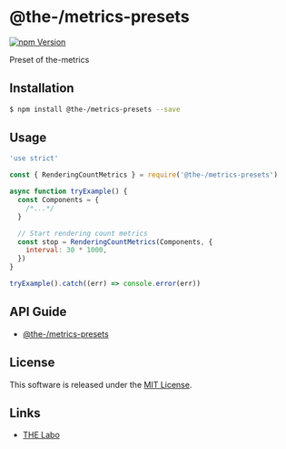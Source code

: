 @the-/metrics-presets
==========

<!---
This file is generated by the-tmpl. Do not update manually.
--->

<!-- Badge Start -->
<a name="badges"></a>

[![npm Version][bd_npm_shield_url]][bd_npm_url]

[bd_repo_url]: https://github.com/the-labo/the-metrics-presets
[bd_travis_url]: http://travis-ci.org/the-labo/the-metrics-presets
[bd_travis_shield_url]: http://img.shields.io/travis/the-labo/the-metrics-presets.svg?style=flat
[bd_travis_com_url]: http://travis-ci.com/the-labo/the-metrics-presets
[bd_travis_com_shield_url]: https://api.travis-ci.com/the-labo/the-metrics-presets.svg?token=
[bd_license_url]: https://github.com/the-labo/the-metrics-presets/blob/master/LICENSE
[bd_npm_url]: http://www.npmjs.org/package/@the-/metrics-presets
[bd_npm_shield_url]: http://img.shields.io/npm/v/@the-/metrics-presets.svg?style=flat
[bd_standard_url]: http://standardjs.com/
[bd_standard_shield_url]: https://img.shields.io/badge/code%20style-standard-brightgreen.svg

<!-- Badge End -->


<!-- Description Start -->
<a name="description"></a>

Preset of the-metrics

<!-- Description End -->


<!-- Overview Start -->
<a name="overview"></a>



<!-- Overview End -->


<!-- Sections Start -->
<a name="sections"></a>

<!-- Section from "doc/readme/01.Installation.md.hbs" Start -->

<a name="section-doc-readme-01-installation-md"></a>

Installation
-----

```bash
$ npm install @the-/metrics-presets --save
```


<!-- Section from "doc/readme/01.Installation.md.hbs" End -->

<!-- Section from "doc/readme/02.Usage.md.hbs" Start -->

<a name="section-doc-readme-02-usage-md"></a>

Usage
---------

```javascript
'use strict'

const { RenderingCountMetrics } = require('@the-/metrics-presets')

async function tryExample() {
  const Components = {
    /*...*/
  }

  // Start rendering count metrics
  const stop = RenderingCountMetrics(Components, {
    interval: 30 * 1000,
  })
}

tryExample().catch((err) => console.error(err))

```


<!-- Section from "doc/readme/02.Usage.md.hbs" End -->

<!-- Section from "doc/readme/03.API.md.hbs" Start -->

<a name="section-doc-readme-03-api-md"></a>

## API Guide

- [@the-/metrics-presets](./doc/api/api.md#module_@the-/metrics-presets)


<!-- Section from "doc/readme/03.API.md.hbs" End -->


<!-- Sections Start -->


<!-- LICENSE Start -->
<a name="license"></a>

License
-------
This software is released under the [MIT License](https://github.com/the-labo/the-metrics-presets/blob/master/LICENSE).

<!-- LICENSE End -->


<!-- Links Start -->
<a name="links"></a>

Links
------

+ [THE Labo][the_labo_url]

[the_labo_url]: https://github.com/the-labo

<!-- Links End -->
